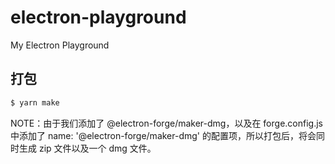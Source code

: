 # electron-playground
My Electron Playground

## 打包

```bash
$ yarn make
```
NOTE：由于我们添加了 @electron-forge/maker-dmg，以及在 forge.config.js 中添加了 name: '@electron-forge/maker-dmg' 的配置项，所以打包后，将会同时生成 zip 文件以及一个 dmg 文件。

